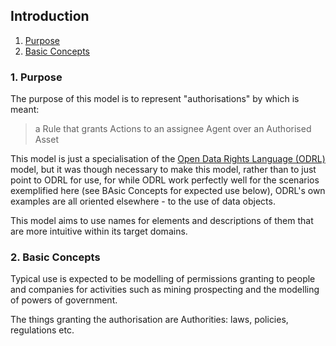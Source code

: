 ## Introduction 

1. [Purpose](#purpose)
2. [Basic Concepts](#basic)


<a id="purpose"></a>
### 1. Purpose

The purpose of this model is to represent "authorisations" by which is meant:

> a Rule that grants Actions to an assignee Agent over an Authorised Asset

This model is just a specialisation of the [Open Data Rights Language (ODRL)](https://www.w3.org/TR/odrl-model/) model, but it was though necessary to make this model, rather than to just point to ODRL for use, for while ODRL work perfectly well for the scenarios exemplified here (see BAsic Concepts for expected use below), ODRL's own examples are all oriented elsewhere - to the use of data objects.

This model aims to use names for elements and descriptions of them that are more intuitive within its target domains.


<a id="basic"></a>
### 2. Basic Concepts

Typical use is expected to be modelling of permissions granting to people and companies for activities such as mining prospecting and the modelling of powers of government.

The things granting the authorisation are Authorities: laws, policies, regulations etc.